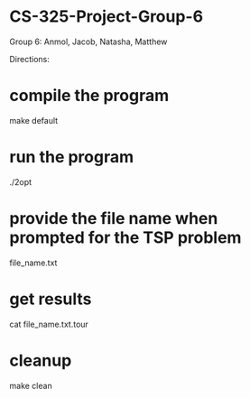 # CS-325-Project-Group-6
Group 6: Anmol, Jacob, Natasha, Matthew


Directions: 

# compile the program
make default

# run the program 
./2opt

# provide the file name when prompted for the TSP problem 
file_name.txt 

# get results 
cat file_name.txt.tour

# cleanup 
make clean
